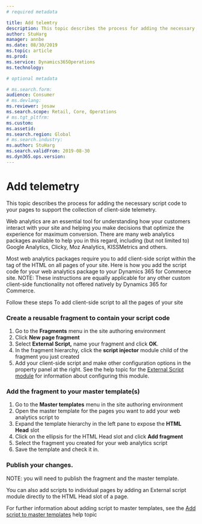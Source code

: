 ```yaml
---
# required metadata

title: Add telemtry
description: This topic describes the process for adding the necessary script code to your pages to support the collection of client-side telemetry. 
author: StuHarg
manager: annbe
ms.date: 08/30/2019
ms.topic: article
ms.prod: 
ms.service: Dynamics365Operations
ms.technology: 

# optional metadata

# ms.search.form: 
audience: Consumer
# ms.devlang: 
ms.reviewer: josaw
ms.search.scope: Retail, Core, Operations
# ms.tgt_pltfrm: 
ms.custom: 
ms.assetid: 
ms.search.region: Global
# ms.search.industry: 
ms.author: StuHarg
ms.search.validFrom: 2019-08-30
ms.dyn365.ops.version: 
---
```

# Add telemetry

This topic describes the process for adding the necessary script code to your pages to support the collection of client-side telemetry. 

Web analytics are an essential tool for understanding how your customers interact with your site and helping you make decisions that optimize the experience for maximum conversion. There are many web analytics packages available to help you in this regard, including (but not limited to) Google Analytics, Clicky, Moz Analytics, KISSMetrics and others. 

Most web analytics packages require you to add client-side script within the <head> tag of the HTML on all pages of your site. Here is how you add the script code for your web analytics package to your Dynamics 365 for Commerce site. NOTE: These instructions are equally applicable for any other custom client-side functionality not offered natively by Dynamics 365 for Commerce. 

Follow these steps To add client-side script to all the pages of your site

### Create a reusable fragment to contain your script code

1. Go to the **Fragments** menu in the site authoring environment
2. Click **New page fragment**
3. Select **External Script,** name your fragment and click **OK**.
4. In the fragment hierarchy, click the **script injector** module child of the fragment you just created
5. Add your client-side script and make other configuration options in the property panel at the right. See the help topic for the [External Script module](http://) for information about configuring this module.  

### Add the fragment to your master template(s)

1. Go to the **Master templates** menu in the site authoring environment
2. Open the master template for the pages you want to add your web analytics script to
3. Expand the template hierarchy in the left pane to expose the **HTML Head** slot
4. Click on the ellipsis for the HTML Head slot and click **Add fragment**
5. Select the fragment you created for your web analytics script
6. Save the template and check it in.

### Publish your changes. 

NOTE: you will need to publish the fragment and the master template. 

You can also add scripts to individual pages by adding an External script module directly to the HTML Head slot of a page. 

For further information about adding script to master templates, see the [Add script to master templates](http://) help topic

 

 

 

 

 
